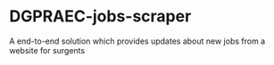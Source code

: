 # DGPRAEC-jobs-scraper
A end-to-end solution which provides updates about new jobs from a website for surgents
